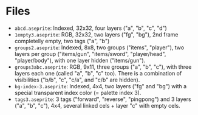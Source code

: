 # Files

* `abcd.aseprite`: Indexed, 32x32, four layers ("a", "b", "c", "d")
* `1empty3.aseprite`: RGB, 32x32, two layers ("fg", "bg"), 2nd frame
  completelly empty, two tags ("a", "b")
* `groups2.aseprite`: Indexed, 8x8, two groups ("items", "player"),
  two layers per group ("items/gun", "items/sword", "player/head",
  "player/body"), with one layer hidden ("items/gun").
* `groups3abc.aseprite`: RGB, 9x11, three groups ("a", "b", "c"), with
  three layers each one (called "a", "b", "c" too). There is a
  combination of visibilities ("b/b", "c", "c/a", and "c/b" are
  hidden).
* `bg-index-3.aseprite`: Indexed, 4x4, two layers ("fg" and "bg")
  with a special transparent index color (= palette index 3).
* `tags3.aseprite`: 3 tags ("forward", "reverse", "pingpong") and 3
  layers ("a", "b", "c"), 4x4, several linked cels + layer "c" with
  empty cels.
